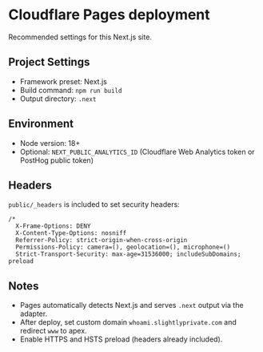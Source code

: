 # Cloudflare Pages deployment

Recommended settings for this Next.js site.

## Project Settings
- Framework preset: Next.js
- Build command: `npm run build`
- Output directory: `.next`

## Environment
- Node version: 18+
- Optional: `NEXT_PUBLIC_ANALYTICS_ID` (Cloudflare Web Analytics token or PostHog public token)

## Headers
`public/_headers` is included to set security headers:

```
/*
  X-Frame-Options: DENY
  X-Content-Type-Options: nosniff
  Referrer-Policy: strict-origin-when-cross-origin
  Permissions-Policy: camera=(), geolocation=(), microphone=()
  Strict-Transport-Security: max-age=31536000; includeSubDomains; preload
```

## Notes
- Pages automatically detects Next.js and serves `.next` output via the adapter.
- After deploy, set custom domain `whoami.slightlyprivate.com` and redirect `www` to apex.
- Enable HTTPS and HSTS preload (headers already included).

